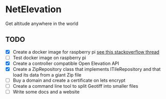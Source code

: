 # NetElevation

Get altitude anywhere in the world

## TODO

- [x] Create a docker image for raspberry pi [see this stackoverflow thread](https://stackoverflow.com/questions/60158729/deploying-asp-net-core-docker-image-from-x86-to-arm-raspberry-pi-in-vs2019)
- [ ] Test docker image on raspberry pi
- [x] Create a controller compatible Open Elevation API
- [x] Create a ZipRepository class  that implements ITileRepository and that load its data from a giant Zip file
- [ ] Buy a domain and create a certificate on lets encrypt
- [ ] Create a command line tool to split Geotiff into smaller files
- [ ] Write some docs and a website
